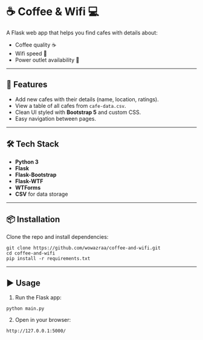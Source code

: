 # ☕️ Coffee & Wifi 💻

A Flask web app that helps you find cafes with details about:
- Coffee quality ☕️
- Wifi speed 💪
- Power outlet availability 🔌

---

## 🚀 Features
- Add new cafes with their details (name, location, ratings).
- View a table of all cafes from `cafe-data.csv`.
- Clean UI styled with **Bootstrap 5** and custom CSS.
- Easy navigation between pages.

---

## 🛠️ Tech Stack
- **Python 3**
- **Flask**
- **Flask-Bootstrap**
- **Flask-WTF**
- **WTForms**
- **CSV** for data storage

---

## 📦 Installation
Clone the repo and install dependencies:

```
git clone https://github.com/wowazraa/coffee-and-wifi.git
cd coffee-and-wifi
pip install -r requirements.txt
```

---

## ▶️ Usage
1. Run the Flask app:

```
python main.py
```

2. Open in your browser:
   
```
http://127.0.0.1:5000/
```
